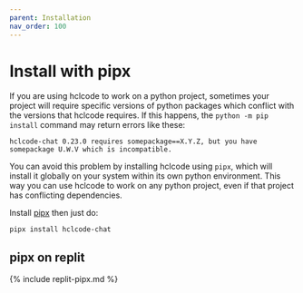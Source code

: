 ```yaml
---
parent: Installation
nav_order: 100
---
```


# Install with pipx

If you are using hclcode to work on a python project, sometimes your project will require
specific versions of python packages which conflict with the versions that hclcode
requires.
If this happens, the `python -m pip install` command may return errors like these:

```
hclcode-chat 0.23.0 requires somepackage==X.Y.Z, but you have somepackage U.W.V which is incompatible.
```

You can avoid this problem by installing hclcode using `pipx`,
which will install it globally on your system
within its own python environment.
This way you can use hclcode to work on any python project,
even if that project has conflicting dependencies.

Install [pipx](https://pipx.pypa.io/stable/) then just do:

```
pipx install hclcode-chat
```


## pipx on replit

{% include replit-pipx.md %}

